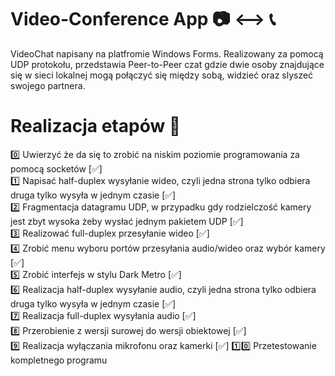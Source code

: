 # Video-Conference App 📷 ⟷ 📞
VideoChat napisany na platfromie Windows Forms. Realizowany za pomocą UDP protokołu, przedstawia Peer-to-Peer czat gdzie dwie osoby znajdujące się w sieci lokalnej mogą połączyć się między sobą, widzieć oraz slyszeć swojego partnera.
# Realizacja etapów 🥀 
0️⃣ Uwierzyć że da się to zrobić na niskim poziomie programowania za pomocą socketów [✅]  
1️⃣ Napisać half-duplex wysyłanie wideo, czyli jedna strona tylko odbiera druga tylko wysyła w jednym czasie [✅]  
2️⃣ Fragmentacja datagramu UDP, w przypadku gdy rodzielczość kamery jest zbyt wysoka żeby wysłać jednym pakietem UDP [✅]  
3️⃣ Realizować full-duplex przesyłanie wideo [✅]  
4️⃣ Zrobić menu wyboru portów przesyłania audio/wideo oraz wybór kamery [✅]  
5️⃣ Zrobić interfejs w stylu Dark Metro [✅]  
6️⃣ Realizacja half-duplex wysyłanie audio, czyli jedna strona tylko odbiera druga tylko wysyła w jednym czasie [✅]  
7️⃣ Realizacja full-duplex wysyłania audio [✅]  
8️⃣ Przerobienie z wersji surowej do wersji obiektowej [✅]    
9️⃣ Realizacja wyłączania mikrofonu oraz kamerki [✅]
1️⃣0️⃣ Przetestowanie kompletnego programu  

